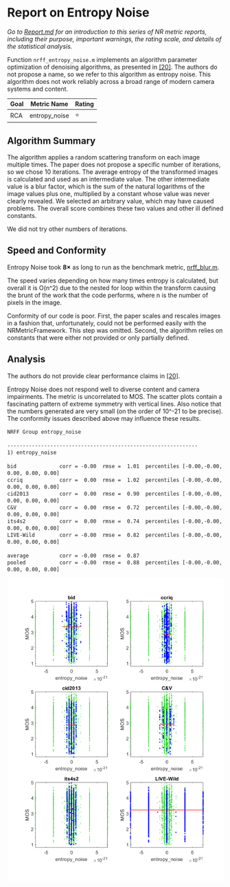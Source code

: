 # Report on Entropy Noise

_Go to [Report.md](Report.md) for an introduction to this series of NR metric reports, including their purpose, important warnings, the rating scale, and details of the statistical analysis._ 

Function `nrff_entropy_noise.m` implements an algorithm parameter optimization of denoising algorithms, as presented in [[20]](Publications.md). The authors do not propose a name, so we refer to this algorithm as entropy noise. This algorithm does not work reliably across a broad range of modern camera systems and content. 

Goal | Metric Name|Rating
-----|------------|------
RCA  | entropy_noise | :star:

## Algorithm Summary
The algorithm applies a random scattering transform on each image multiple times. The paper does not propose a specific number of iterations, so we chose 10 iterations. The average entropy of the transformed images is calculated and used as an intermediate value. The other intermediate value is a blur factor, which is the sum of the natural logarithms of the image values plus one, multiplied by a constant whose value was never clearly revealed. We selected an arbitrary value, which may have caused problems. The overall score combines these two values and other ill defined constants.

We did not try other numbers of iterations.   

## Speed and Conformity
Entropy Noise took __8×__ as long to run as the benchmark metric, [nrff_blur.m](ReportBlur.md). 

The speed varies depending on how many times entropy is calculated, but overall it is O(n^2) due to the nested for loop within the transform causing the brunt of the work that the code performs, where n is the number of pixels in the image. 

Conformity of our code is poor. First, the paper scales and rescales images in a fashion that, unfortunately, could not be performed easily with the NRMetricFramework. This step was omitted. Second, the algorithm relies on constants that were either not provided or only partially defined. 

## Analysis
The authors do not provide clear performance claims in [[20]](Publications.md). 

Entropy Noise does not respond well to diverse content and camera impairments. The metric is uncorrelated to MOS. The scatter plots contain a fascinating pattern of extreme symmetry with vertical lines. Also notice that the numbers generated are very small (on the order of 10^-21 to be precise). The conformity issues described above may influence these results. 
```
NRFF Group entropy_noise

--------------------------------------------------------------
1) entropy_noise 

bid              corr = -0.00  rmse =  1.01  percentiles [-0.00,-0.00, 0.00, 0.00, 0.00]
ccriq            corr =  0.00  rmse =  1.02  percentiles [-0.00,-0.00, 0.00, 0.00, 0.00]
cid2013          corr =  0.00  rmse =  0.90  percentiles [-0.00,-0.00, 0.00, 0.00, 0.00]
C&V              corr =  0.00  rmse =  0.72  percentiles [-0.00,-0.00, 0.00, 0.00, 0.00]
its4s2           corr =  0.00  rmse =  0.74  percentiles [-0.00,-0.00, 0.00, 0.00, 0.00]
LIVE-Wild        corr = -0.00  rmse =  0.82  percentiles [-0.00,-0.00, 0.00, 0.00, 0.00]

average          corr = -0.00  rmse =  0.87
pooled           corr = -0.00  rmse =  0.88  percentiles [-0.00,-0.00, 0.00, 0.00, 0.00]
```
![](images/report_entropy_noise.png)


